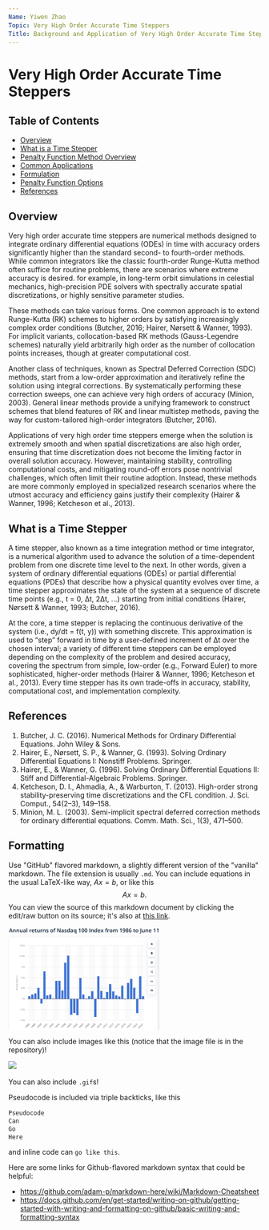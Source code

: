```yaml
---
Name: Yiwen Zhao
Topic: Very High Order Accurate Time Steppers
Title: Background and Application of Very High Order Accurate Time Steppers
---
```


# Very High Order Accurate Time Steppers

## Table of Contents
- [Overview](#Overview)
- [What is a Time Stepper](#What-is-a-Time-Stepper)
- [Penalty Function Method Overview](#Penalty-Function-Method-Overview)
- [Common Applications](#Common-Applications)
- [Formulation](#Formulation)
- [Penalty Function Options](#Penalty-Function-Options)
- [References](#References)

## Overview

Very high order accurate time steppers are numerical methods designed to integrate ordinary differential equations (ODEs) in time with accuracy orders significantly higher than the standard second- to fourth-order methods. While common integrators like the classic fourth-order Runge-Kutta method often suffice for routine problems, there are scenarios where extreme accuracy is desired. for example, in long-term orbit simulations in celestial mechanics, high-precision PDE solvers with spectrally accurate spatial discretizations, or highly sensitive parameter studies.

These methods can take various forms. One common approach is to extend Runge-Kutta (RK) schemes to higher orders by satisfying increasingly complex order conditions (Butcher, 2016; Hairer, Nørsett & Wanner, 1993). For implicit variants, collocation-based RK methods (Gauss-Legendre schemes) naturally yield arbitrarily high order as the number of collocation points increases, though at greater computational cost.

Another class of techniques, known as Spectral Deferred Correction (SDC) methods, start from a low-order approximation and iteratively refine the solution using integral corrections. By systematically performing these correction sweeps, one can achieve very high orders of accuracy (Minion, 2003). General linear methods provide a unifying framework to construct schemes that blend features of RK and linear multistep methods, paving the way for custom-tailored high-order integrators (Butcher, 2016).

Applications of very high order time steppers emerge when the solution is extremely smooth and when spatial discretizations are also high order, ensuring that time discretization does not become the limiting factor in overall solution accuracy. However, maintaining stability, controlling computational costs, and mitigating round-off errors pose nontrivial challenges, which often limit their routine adoption. Instead, these methods are more commonly employed in specialized research scenarios where the utmost accuracy and efficiency gains justify their complexity (Hairer & Wanner, 1996; Ketcheson et al., 2013).

## What is a Time Stepper

A time stepper, also known as a time integration method or time integrator, is a numerical algorithm used to advance the solution of a time-dependent problem from one discrete time level to the next. In other words, given a system of ordinary differential equations (ODEs) or partial differential equations (PDEs) that describe how a physical quantity evolves over time, a time stepper approximates the state of the system at a sequence of discrete time points (e.g., t = 0, Δt, 2Δt, …) starting from initial conditions (Hairer, Nørsett & Wanner, 1993; Butcher, 2016).

At the core, a time stepper is replacing the continuous derivative of the system (i.e., dy/dt = f(t, y)) with something discrete. This approximation is used to “step” forward in time by a user-defined increment of Δt over the chosen interval; a variety of different time steppers can be employed depending on the complexity of the problem and desired accuracy, covering the spectrum from simple, low-order (e.g., Forward Euler) to more sophisticated, higher-order methods (Hairer & Wanner, 1996; Ketcheson et al., 2013). Every time stepper has its own trade-offs in accuracy, stability, computational cost, and implementation complexity.


## References

1. Butcher, J. C. (2016). Numerical Methods for Ordinary Differential Equations. John Wiley & Sons.
2. Hairer, E., Nørsett, S. P., & Wanner, G. (1993). Solving Ordinary Differential Equations I: Nonstiff Problems. Springer.
3. Hairer, E., & Wanner, G. (1996). Solving Ordinary Differential Equations II: Stiff and Differential-Algebraic Problems. Springer.
4. Ketcheson, D. I., Ahmadia, A., & Warburton, T. (2013). High-order strong stability-preserving time discretizations and the CFL condition. J. Sci. Comput., 54(2–3), 149–158.
5. Minion, M. L. (2003). Semi-implicit spectral deferred correction methods for ordinary differential equations. Comm. Math. Sci., 1(3), 471–500.


## Formatting 

Use "GitHub" flavored markdown, a slightly different version of the "vanilla" markdown. The file extension is usually `.md`.
You can include equations in the usual LaTeX-like way, $Ax=b$, or like this
$$Ax=b.$$
You can view the source of this markdown document by clicking the edit/raw button on its source; it's also at [this link](https://raw.githubusercontent.com/numerical-analysis-f23/project-help/main/readme.md).

<img src = "temp.png" align = "center" width="60%" hight="60%">

You can also include images like this (notice that the image file is in the repository)! 

![](example_gif.gif)

You can also include `.gif`s!

Pseudocode is included via triple backticks, like this
```
Pseudocode
Can
Go 
Here
```
and inline code can `go like this`.

Here are some links for Github-flavored markdown syntax that could be helpful:
* https://github.com/adam-p/markdown-here/wiki/Markdown-Cheatsheet
* https://docs.github.com/en/get-started/writing-on-github/getting-started-with-writing-and-formatting-on-github/basic-writing-and-formatting-syntax
